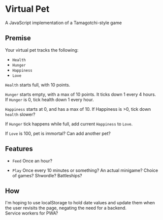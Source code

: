 # Virtual Pet

A JavaScript implementation of a Tamagotchi-style game

## Premise

Your virtual pet tracks the following:  
- `Health`
- `Hunger`
- `Happiness`
- `Love`

`Health` starts full, with 10 points.

`Hunger` starts empty, with a max of 10 points. It ticks down 1 every 4 hours.  
If `Hunger` is 0, tick health down 1 every hour.

`Happiness` starts at 0, and has a max of 10. If Happiness is >0, tick down `health` slower?

If `Hunger` tick happens while full, add current `Happiness` to `Love`.

If `Love` is 100, pet is immortal? Can add another pet?


## Features

- `Feed`
Once an hour?

- `Play`
Once every 10 minutes or something? 
An actual minigame? Choice of games?
Shwordle? Battleships?

## How

I'm hoping to use localStorage to hold date values and update them when the user revisits the page, negating the need for a backend.   
Service workers for PWA?


